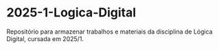 # 2025-1-Logica-Digital
Repositório para armazenar trabalhos e materiais da disciplina de Lógica Digital, cursada em 2025/1.
